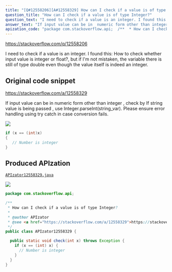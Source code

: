 ```yaml
---
title: "[Q#12558206][A#12558329] How can I check if a value is of type Integer?"
question_title: "How can I check if a value is of type Integer?"
question_text: "I need to check if a value is an integer. I found this: How to check whether input value is integer or float?, but if I'm not mistaken, the variable there is still of type double even though the value itself is indeed an integer."
answer_text: "If input value can be in  numeric form other than integer , check by If string value is being passed , use Integer.parseInt(string_var). Please ensure error handling using try catch in case conversion fails."
apization_code: "package com.stackoverflow.api;  /**  * How can I check if a value is of type Integer?  *  * @author APIzator  * @see <a href=\"https://stackoverflow.com/a/12558329\">https://stackoverflow.com/a/12558329</a>  */ public class APIzator12558329 {    public static void check(int x) throws Exception {     if (x == (int) x) {       // Number is integer     }   } }"
---
```


https://stackoverflow.com/q/12558206

I need to check if a value is an integer. I found this: How to check whether input value is integer or float?, but if I&#x27;m not mistaken, the variable there is still of type double even though the value itself is indeed an integer.



## Original code snippet

https://stackoverflow.com/a/12558329

If input value can be in  numeric form other than integer , check by
If string value is being passed , use Integer.parseInt(string_var).
Please ensure error handling using try catch in case conversion fails.

<div class="code-logo"><img src="/stackoverflow.png" /></div>

```java
if (x == (int)x)
{
   // Number is integer
}
```

## Produced APIzation

[`APIzator12558329.java`](https://github.com/pasqualesalza/apization-temp-data/raw/master/search/APIzator12558329.java)

<div class="code-logo"><img src="/apizator.png" /></div>

```java
package com.stackoverflow.api;

/**
 * How can I check if a value is of type Integer?
 *
 * @author APIzator
 * @see <a href="https://stackoverflow.com/a/12558329">https://stackoverflow.com/a/12558329</a>
 */
public class APIzator12558329 {

  public static void check(int x) throws Exception {
    if (x == (int) x) {
      // Number is integer
    }
  }
}

```